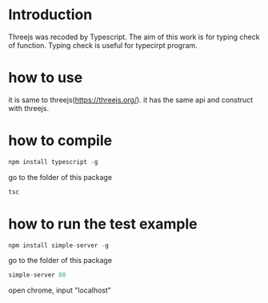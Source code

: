 # Introduction
Threejs was recoded by Typescript. The aim of this work is for typing check of function.
Typing check is useful for typecirpt program.

# how to use
it is same to threejs(https://threejs.org/). it has the same api and construct with threejs.

# how to compile
```js
npm install typescript -g
```
go to the folder of this package
```js
tsc
```
# how to run the test example
```js
npm install simple-server -g
```
go to the folder of this package

```js
simple-server 80
```
open chrome, input "localhost"


